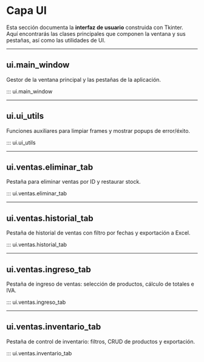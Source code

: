 # Capa UI

Esta sección documenta la **interfaz de usuario** construida con Tkinter.  
Aquí encontrarás las clases principales que componen la ventana y sus pestañas, así como las utilidades de UI.

---

## ui.main_window

Gestor de la ventana principal y las pestañas de la aplicación.

::: ui.main_window

---

## ui.ui_utils

Funciones auxiliares para limpiar frames y mostrar popups de error/éxito.

::: ui.ui_utils

---

## ui.ventas.eliminar_tab

Pestaña para eliminar ventas por ID y restaurar stock.

::: ui.ventas.eliminar_tab

---

## ui.ventas.historial_tab

Pestaña de historial de ventas con filtro por fechas y exportación a Excel.

::: ui.ventas.historial_tab

---

## ui.ventas.ingreso_tab

Pestaña de ingreso de ventas: selección de productos, cálculo de totales e IVA.

::: ui.ventas.ingreso_tab

---

## ui.ventas.inventario_tab

Pestaña de control de inventario: filtros, CRUD de productos y exportación.

::: ui.ventas.inventario_tab
